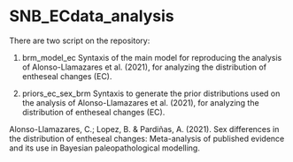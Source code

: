 # SNB_ECdata_analysis

There are two script on the repository:
1. brm_model_ec
Syntaxis of the main model for reproducing the analysis of Alonso-Llamazares et al. (2021), for analyzing the distribution of entheseal changes (EC).

2. priors_ec_sex_brm
Syntaxis to generate the prior distributions used on the analysis of Alonso-Llamazares et al. (2021), for analyzing the distribution of entheseal changes (EC).

Alonso-Llamazares, C.; Lopez, B. & Pardiñas, A. (2021). Sex differences in the distribution of entheseal changes: Meta-analysis of published evidence and its use in Bayesian paleopathological modelling.
